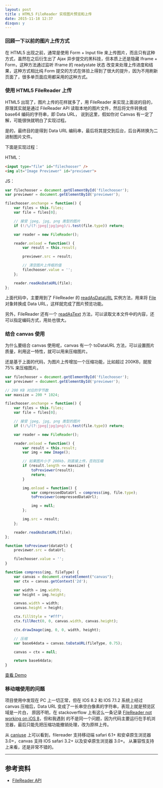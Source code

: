 ```yaml
---
layout: post
title : HTML5 FileReader 实现图片预览和上传
date: 2015-11-18 12:37
disqus: y
---
```


### 回顾一下以前的图片上传方式

在 HTML5 出现之前，通常是使用 Form + Input file 来上传图片，而且只有这种方式，虽然在之后衍生出了 Ajax 异步提交的黑科技，但本质上还是隐藏 Iframe + Form，这种方法通过监听 Iframe 的 readystate 状态
改变来处理上传进度和结果，这种方式相比纯 Form 提交的方式在体验上得到了很大的提升，因为不用刷新页面了，很多单页面应用都采用的这种方式。

### 使用 HTML5 FileReader 上传

HTML5 出现了，图片上传的花样就多了，用 FileReader 来实现上面说的目的，原理其实就是通过 FileReader API 读取本地的图片文件，然后将文件转换成 base64 编码的字符串，即 Data URL，
说到这里，假如你对 Canvas 有一定了解，可能很快就明白了实现过程。

是的，最终目的是得到 Data URL 编码串，最后将其提交到后台，后台再转换为二进制图片文件。

下面是实现过程：

HTML：

```html
<input type="file" id="filechooser" />
<img alt="Image Previewer" id="previewer">
```

JS：

```js
var filechooser = document.getElementById('filechooser');
var previewer = document.getElementById('previewer');

filechooser.onchange = function() {
    var files = this.files;
    var file = files[0];

    // 接受 jpeg, jpg, png 类型的图片
    if (!/\/(?:jpeg|jpg|png)/i.test(file.type)) return;

    var reader = new FileReader();

    reader.onload = function() {
        var result = this.result;

        previewer.src = result;

        // 清空图片上传框的值
        filechooser.value = '';
    };

    reader.readAsDataURL(file);
};
```

上面代码中，主要用到了 FileReader 的 [readAsDataURL](https://developer.mozilla.org/en-US/docs/Web/API/FileReader/readAsDataURL) 实例方法，用来将 [File](https://developer.mozilla.org/en-US/docs/Web/API/File) 对象转换成 Data URL，这样就完成了图片预览功能。

另外，FileReader 还有一个 [readAsText](https://developer.mozilla.org/en-US/docs/Web/API/FileReader/readAsText) 方法，可以读取文本文件中的内容，还可以指定编码方式，用处也很大。

### 结合 canvas 使用

为什么要结合 canvas 使用呢，canvas 有一个 toDataURL 方法，可以设置图片质量，利用这一特性，就可以用来压缩图片。

还是基于上面的代码，为图片上传增加一个压缩功能，比如超过 200KB，就按 75% 来压缩图片。

```js
var filechooser = document.getElementById('filechooser');
var previewer = document.getElementById('previewer');

// 200 KB 对应的字节数
var maxsize = 200 * 1024;

filechooser.onchange = function() {
    var files = this.files;
    var file = files[0];

    // 接受 jpeg, jpg, png 类型的图片
    if (!/\/(?:jpeg|jpg|png)/i.test(file.type)) return;

    var reader = new FileReader();

    reader.onload = function() {
        var result = this.result;
        var img = new Image();

        // 如果图片小于 200kb，则直接上传，否则压缩
        if (result.length <= maxsize) {
            toPreviewer(result);
            return;
        }

        img.onload = function() {
            var compressedDataUrl = compress(img, file.type);
            toPreviewer(compressedDataUrl);

            img = null;
        };

        img.src = result;
    };

    reader.readAsDataURL(file);
};

function toPreviewer(dataUrl) {
    previewer.src = dataUrl;

    filechooser.value = '';
}

function compress(img, fileType) {
    var canvas = document.createElement("canvas");
    var ctx = canvas.getContext('2d');

    var width = img.width;
    var height = img.height;

    canvas.width = width;
    canvas.height = height;

    ctx.fillStyle = "#fff";
    ctx.fillRect(0, 0, canvas.width, canvas.height);

    ctx.drawImage(img, 0, 0, width, height);

    // 压缩
    var base64data = canvas.toDataURL(fileType, 0.75);

    canvas = ctx = null;

    return base64data;
}
```

[查看 Demo](http://superraytin.github.io/demo/html5-file-reader-preview.html)

### 移动端使用的问题

项目使用中发现在 PC 上一切正常，但在 IOS 8.2 和 IOS 7.1.2 系统上经过 canvas 压缩后，Data URL 变成了一长串空白像素的字符串，表现上就是预览区域是一片白，
原因不明，在 stackoverflow 上有这么一条记录 [FileReader not working on iOS 8](http://stackoverflow.com/questions/25999083/filereader-not-working-on-ios-8)，但和我遇到
的不是同一个问题，因为代码主要运行在手机浏览器，最后只能先把压缩功能撤销处理，改为原样上传。

从 [caniuse](http://caniuse.com/#search=filereader) 上可以看到，filereader 支持移动端 safari 6.1+ 和安卓原生浏览器 3.0+，canvas 支持 IOS safari 3.2+ 以及安卓原生浏览器 3.0+。
从兼容性支持上来看，还是非常不错的。

---

## 参考资料

- [FileReader API](https://developer.mozilla.org/en-US/docs/Web/API/FileReader)